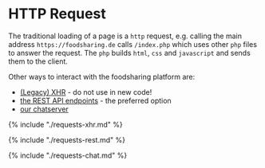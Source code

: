 # HTTP Request

The traditional loading of a page is a `http` request,
e.g. calling the main address `https://foodsharing.de` calls `/index.php`
which uses other `php` files to answer the request.
The `php` builds `html`, `css` and `javascript` and sends them to the client.

Other ways to interact with the foodsharing platform are:
- [(Legacy) XHR](#xhr) - do not use in new code!
- [the REST API endpoints](#rest-api) - the preferred option
- [our chatserver](#nodejs-for-messages)

{% include "./requests-xhr.md" %}

{% include "./requests-rest.md" %}

{% include "./requests-chat.md" %}
